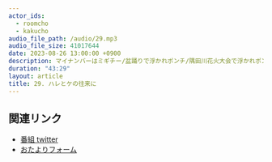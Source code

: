 ```yaml
---
actor_ids:
  - roomcho
  - kakucho
audio_file_path: /audio/29.mp3
audio_file_size: 41017644
date: 2023-08-26 13:00:00 +0900
description: マイナンバーはミギチー/盆踊りで浮かれポンチ/隅田川花火大会で浮かれポンチ/松居一代のキレイなハダカ/本棚でわかる自意識/懲りずにたとえツッコミ/袖と裾は短けりゃ短いほどいい/どんどんふさぎ込む格調/たとえツッコミビンゴ開催
duration: "43:29"
layout: article
title: 29. ハレとケの往来に
---
```


## 関連リンク

- [番組 twitter](https://twitter.com/migikarachi)
- [おたよりフォーム](https://docs.google.com/forms/d/e/1FAIpQLSfCo_pOeUstqHMCWlYCWiUV7CNOls7UOgEKgCIMOYv2IbasfA/viewform)

